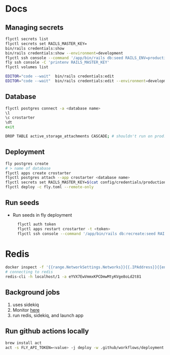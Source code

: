 # Docs

## Managing secrets

```bash
flyctl secrets list
flyctl secrets set RAILS_MASTER_KEY=
bin/rails credentials:show
bin/rails credentials:show --environment=development
flyctl ssh console --command '/app/bin/rails db:seed RAILS_ENV=production DISABLE_DATABASE_ENVIRONMENT_CHECK=1' -t --verbose
fly ssh console -C 'printenv RAILS_MASTER_KEY'
flyctl volumes list

```

```bash
EDITOR="code --wait"  bin/rails credentials:edit
EDITOR="code --wait"  bin/rails credentials:edit --environment=development
```

## Database

```bash
flyctl postgres connect -a <database name>
\l
\c crostarter
\dt
exit

DROP TABLE active_storage_attachments CASCADE; # shouldn't run on prod.
```

## Deployment

```bash
fly postgres create
# > name of database
flyctl apps create crostarter
flyctl postgres attach --app crostarter <database name>
flyctl secrets set RAILS_MASTER_KEY=$(cat config/credentials/production.key)
flyctl deploy -c fly.toml --remote-only
```

## Run seeds

- Run seeds in fly deployment

  ```bash
    flyctl auth token
    flyctl apps restart crostarter -t <token>
    flyctl ssh console --command '/app/bin/rails db:recreate:seed RAILS_ENV=production DISABLE_DATABASE_ENVIRONMENT_CHECK=1' -t <token> # returns error if trying to drop database while it is using by app
  ```

# Redis

```bash
docker inspect -f '{{range.NetworkSettings.Networks}}{{.IPAddress}}{{end}}' 5e972b6fb895
# connecting to redis
redis-cli -h localhost/1 -a eYVX7EwVmmxKPCDmwMtyKVge8oLd2t81
```

## Background jobs

1. uses sidekiq
2. Monitor [here](http://localhost:3000/queue/monitor/)
3. run redis, sidekiq, and launch app

## Run github actions locally

```bash
brew install act
act -s FLY_API_TOKEN=<value> -j deploy -w .github/workflows/deployment.yml
```